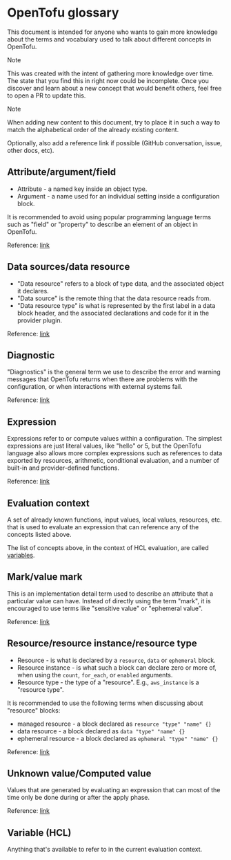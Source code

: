 # OpenTofu glossary
This document is intended for anyone who wants to gain more knowledge about the terms and vocabulary used to talk about different concepts in OpenTofu.

> [!NOTE]
> This was created with the intent of gathering more knowledge over time.
> The state that you find this in right now could be incomplete. 
> Once you discover and learn about a new concept that would benefit others,
> feel free to open a PR to update this.

> [!NOTE]
> When adding new content to this document, try to place it in such a way to match the alphabetical order of the already existing content.
> 
> Optionally, also add a reference link if possible (GitHub conversation, issue, other docs, etc).

## Attribute/argument/field
* Attribute - a named key inside an object type.
* Argument - a name used for an individual setting inside a configuration block.

It is recommended to avoid using popular programming language terms such as "field" or "property" to describe an element of an object in OpenTofu.

Reference: [link](./diagnostics.md#diagnostic-description-writing-style)

## Data sources/data resource
* "Data resource" refers to a block of type data, and the associated object it declares.
* "Data source" is the remote thing that the data resource reads from.
* "Data resource type" is what is represented by the first label in a data block header, and the associated declarations and code for it in the provider plugin.

Reference: [link](https://github.com/opentofu/opentofu/pull/3389#discussion_r2440264786)

## Diagnostic
"Diagnostics" is the general term we use to describe the error and warning
messages that OpenTofu returns when there are problems with the configuration,
or when interactions with external systems fail.

Reference: [link](./diagnostics.md)

## Expression
Expressions refer to or compute values within a configuration. The simplest expressions are just literal values, like "hello" or 5, but the OpenTofu language also allows more complex expressions such as references to data exported by resources, arithmetic, conditional evaluation, and a number of built-in and provider-defined functions.

Reference: [link](https://opentofu.org/docs/language/expressions/)

## Evaluation context
A set of already known functions, input values, local values, resources, etc. that is used to evaluate an expression that can reference any of the concepts listed above.

The list of concepts above, in the context of HCL evaluation, are called [variables](#variable-hcl).

## Mark/value mark
This is an implementation detail term used to describe an attribute that a particular value can have.
Instead of directly using the term "mark", it is encouraged to use terms like "sensitive value" or "ephemeral value".

Reference: [link](./diagnostics.md#diagnostic-description-writing-style)

## Resource/resource instance/resource type
* Resource - is what is declared by a `resource`, `data` or `ephemeral` block.
* Resource instance - is what such a block can declare zero or more of, when using the `count`, `for_each`, or `enabled` arguments.
* Resource type - the type of a "resource". E.g., `aws_instance` is a "resource type".

It is recommended to use the following terms when discussing about "resource" blocks:
* managed resource - a block declared as `resource "type" "name" {}`
* data resource - a block declared as `data "type" "name" {}`
* ephemeral resource - a block declared as `ephemeral "type" "name" {}`

Reference: [link](./diagnostics.md#diagnostic-description-writing-style)

## Unknown value/Computed value
Values that are generated by evaluating an expression that can most of the time only be done during or after the apply phase.

Reference: [link](./diagnostics.md#diagnostic-description-writing-style)

## Variable (HCL)
Anything that's available to refer to in the current evaluation context.